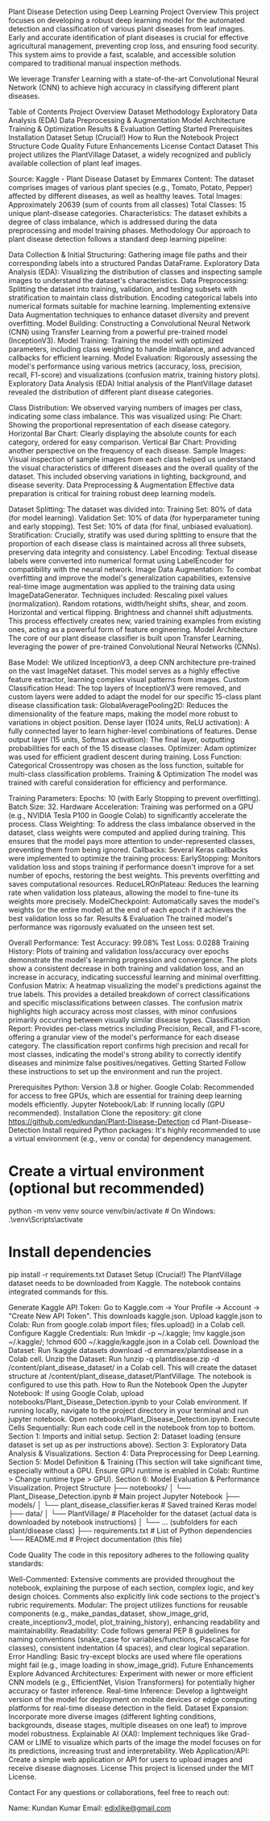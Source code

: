 Plant Disease Detection using Deep Learning
Project Overview
This project focuses on developing a robust deep learning model for the automated detection and classification of various plant diseases from leaf images. Early and accurate identification of plant diseases is crucial for effective agricultural management, preventing crop loss, and ensuring food security. This system aims to provide a fast, scalable, and accessible solution compared to traditional manual inspection methods.

We leverage Transfer Learning with a state-of-the-art Convolutional Neural Network (CNN) to achieve high accuracy in classifying different plant diseases.

Table of Contents
Project Overview
Dataset
Methodology
Exploratory Data Analysis (EDA)
Data Preprocessing & Augmentation
Model Architecture
Training & Optimization
Results & Evaluation
Getting Started
Prerequisites
Installation
Dataset Setup (Crucial!)
How to Run the Notebook
Project Structure
Code Quality
Future Enhancements
License
Contact
Dataset
This project utilizes the PlantVillage Dataset, a widely recognized and publicly available collection of plant leaf images.

Source: Kaggle - Plant Disease Dataset by Emmarex
Content: The dataset comprises images of various plant species (e.g., Tomato, Potato, Pepper) affected by different diseases, as well as healthy leaves.
Total Images: Approximately 20639 (sum of counts from all classes)
Total Classes: 15 unique plant-disease categories.
Characteristics: The dataset exhibits a degree of class imbalance, which is addressed during the data preprocessing and model training phases.
Methodology
Our approach to plant disease detection follows a standard deep learning pipeline:

Data Collection & Initial Structuring: Gathering image file paths and their corresponding labels into a structured Pandas DataFrame.
Exploratory Data Analysis (EDA): Visualizing the distribution of classes and inspecting sample images to understand the dataset's characteristics.
Data Preprocessing:
Splitting the dataset into training, validation, and testing subsets with stratification to maintain class distribution.
Encoding categorical labels into numerical formats suitable for machine learning.
Implementing extensive Data Augmentation techniques to enhance dataset diversity and prevent overfitting.
Model Building: Constructing a Convolutional Neural Network (CNN) using Transfer Learning from a powerful pre-trained model (InceptionV3).
Model Training: Training the model with optimized parameters, including class weighting to handle imbalance, and advanced callbacks for efficient learning.
Model Evaluation: Rigorously assessing the model's performance using various metrics (accuracy, loss, precision, recall, F1-score) and visualizations (confusion matrix, training history plots).
Exploratory Data Analysis (EDA)
Initial analysis of the PlantVillage dataset revealed the distribution of different plant disease categories.

Class Distribution: We observed varying numbers of images per class, indicating some class imbalance. This was visualized using:
Pie Chart: Showing the proportional representation of each disease category.
Horizontal Bar Chart: Clearly displaying the absolute counts for each category, ordered for easy comparison.
Vertical Bar Chart: Providing another perspective on the frequency of each disease.
Sample Images: Visual inspection of sample images from each class helped us understand the visual characteristics of different diseases and the overall quality of the dataset. This included observing variations in lighting, background, and disease severity.
Data Preprocessing & Augmentation
Effective data preparation is critical for training robust deep learning models.

Dataset Splitting: The dataset was divided into:
Training Set: 80% of data (for model learning).
Validation Set: 10% of data (for hyperparameter tuning and early stopping).
Test Set: 10% of data (for final, unbiased evaluation).
Stratification: Crucially, stratify was used during splitting to ensure that the proportion of each disease class is maintained across all three subsets, preserving data integrity and consistency.
Label Encoding: Textual disease labels were converted into numerical format using LabelEncoder for compatibility with the neural network.
Image Data Augmentation: To combat overfitting and improve the model's generalization capabilities, extensive real-time image augmentation was applied to the training data using ImageDataGenerator. Techniques included:
Rescaling pixel values (normalization).
Random rotations, width/height shifts, shear, and zoom.
Horizontal and vertical flipping.
Brightness and channel shift adjustments.
This process effectively creates new, varied training examples from existing ones, acting as a powerful form of feature engineering.
Model Architecture
The core of our plant disease classifier is built upon Transfer Learning, leveraging the power of pre-trained Convolutional Neural Networks (CNNs).

Base Model: We utilized InceptionV3, a deep CNN architecture pre-trained on the vast ImageNet dataset. This model serves as a highly effective feature extractor, learning complex visual patterns from images.
Custom Classification Head: The top layers of InceptionV3 were removed, and custom layers were added to adapt the model for our specific 15-class plant disease classification task:
GlobalAveragePooling2D: Reduces the dimensionality of the feature maps, making the model more robust to variations in object position.
Dense layer (1024 units, ReLU activation): A fully connected layer to learn higher-level combinations of features.
Dense output layer (15 units, Softmax activation): The final layer, outputting probabilities for each of the 15 disease classes.
Optimizer: Adam optimizer was used for efficient gradient descent during training.
Loss Function: Categorical Crossentropy was chosen as the loss function, suitable for multi-class classification problems.
Training & Optimization
The model was trained with careful consideration for efficiency and performance.

Training Parameters:
Epochs: 10 (with Early Stopping to prevent overfitting).
Batch Size: 32.
Hardware Acceleration: Training was performed on a GPU (e.g., NVIDIA Tesla P100 in Google Colab) to significantly accelerate the process.
Class Weighting: To address the class imbalance observed in the dataset, class weights were computed and applied during training. This ensures that the model pays more attention to under-represented classes, preventing them from being ignored.
Callbacks: Several Keras callbacks were implemented to optimize the training process:
EarlyStopping: Monitors validation loss and stops training if performance doesn't improve for a set number of epochs, restoring the best weights. This prevents overfitting and saves computational resources.
ReduceLROnPlateau: Reduces the learning rate when validation loss plateaus, allowing the model to fine-tune its weights more precisely.
ModelCheckpoint: Automatically saves the model's weights (or the entire model) at the end of each epoch if it achieves the best validation loss so far.
Results & Evaluation
The trained model's performance was rigorously evaluated on the unseen test set.

Overall Performance:
Test Accuracy: 99.08%
Test Loss: 0.0288
Training History: Plots of training and validation loss/accuracy over epochs demonstrate the model's learning progression and convergence. The plots show a consistent decrease in both training and validation loss, and an increase in accuracy, indicating successful learning and minimal overfitting.
Confusion Matrix: A heatmap visualizing the model's predictions against the true labels. This provides a detailed breakdown of correct classifications and specific misclassifications between classes. The confusion matrix highlights high accuracy across most classes, with minor confusions primarily occurring between visually similar disease types.
Classification Report: Provides per-class metrics including Precision, Recall, and F1-score, offering a granular view of the model's performance for each disease category. The classification report confirms high precision and recall for most classes, indicating the model's strong ability to correctly identify diseases and minimize false positives/negatives.
Getting Started
Follow these instructions to set up the environment and run the project.

Prerequisites
Python: Version 3.8 or higher.
Google Colab: Recommended for access to free GPUs, which are essential for training deep learning models efficiently.
Jupyter Notebook/Lab: If running locally (GPU recommended).
Installation
Clone the repository:
git clone https://github.com/edkundan/Plant-Disease-Detection
cd Plant-Disease-Detection
Install required Python packages: It's highly recommended to use a virtual environment (e.g., venv or conda) for dependency management.
# Create a virtual environment (optional but recommended)
python -m venv venv
source venv/bin/activate # On Windows: .\venv\Scripts\activate

# Install dependencies
pip install -r requirements.txt
Dataset Setup (Crucial!)
The PlantVillage dataset needs to be downloaded from Kaggle. The notebook contains integrated commands for this.

Generate Kaggle API Token: Go to Kaggle.com -> Your Profile -> Account -> "Create New API Token". This downloads kaggle.json.
Upload kaggle.json to Colab: Run from google.colab import files; files.upload() in a Colab cell.
Configure Kaggle Credentials: Run !mkdir -p ~/.kaggle; !mv kaggle.json ~/.kaggle/; !chmod 600 ~/.kaggle/kaggle.json in a Colab cell.
Download the Dataset: Run !kaggle datasets download -d emmarex/plantdisease in a Colab cell.
Unzip the Dataset: Run !unzip -q plantdisease.zip -d /content/plant_disease_dataset/ in a Colab cell.
This will create the dataset structure at /content/plant_disease_dataset/PlantVillage. The notebook is configured to use this path.
How to Run the Notebook
Open the Jupyter Notebook:
If using Google Colab, upload notebooks/Plant_Disease_Detection.ipynb to your Colab environment.
If running locally, navigate to the project directory in your terminal and run jupyter notebook. Open notebooks/Plant_Disease_Detection.ipynb.
Execute Cells Sequentially: Run each code cell in the notebook from top to bottom.
Section 1: Imports and initial setup.
Section 2: Dataset loading (ensure dataset is set up as per instructions above).
Section 3: Exploratory Data Analysis & Visualizations.
Section 4: Data Preprocessing for Deep Learning.
Section 5: Model Definition & Training (This section will take significant time, especially without a GPU. Ensure GPU runtime is enabled in Colab: Runtime > Change runtime type > GPU).
Section 6: Model Evaluation & Performance Visualization.
Project Structure
├── notebooks/ │ └── Plant_Disease_Detection.ipynb # Main project Jupyter Notebook ├── models/ │ └── plant_disease_classifier.keras # Saved trained Keras model ├── data/ │ └── PlantVillage/ # Placeholder for the dataset (actual data is downloaded by notebook instructions) │ └── ... (subfolders for each plant/disease class) ├── requirements.txt # List of Python dependencies └── README.md # Project documentation (this file)

Code Quality
The code in this repository adheres to the following quality standards:

Well-Commented: Extensive comments are provided throughout the notebook, explaining the purpose of each section, complex logic, and key design choices. Comments also explicitly link code sections to the project's rubric requirements.
Modular: The project utilizes functions for reusable components (e.g., make_pandas_dataset, show_image_grid, create_inceptionv3_model, plot_training_history), enhancing readability and maintainability.
Readability: Code follows general PEP 8 guidelines for naming conventions (snake_case for variables/functions, PascalCase for classes), consistent indentation (4 spaces), and clear logical separation.
Error Handling: Basic try-except blocks are used where file operations might fail (e.g., image loading in show_image_grid).
Future Enhancements
Explore Advanced Architectures: Experiment with newer or more efficient CNN models (e.g., EfficientNet, Vision Transformers) for potentially higher accuracy or faster inference.
Real-time Inference: Develop a lightweight version of the model for deployment on mobile devices or edge computing platforms for real-time disease detection in the field.
Dataset Expansion: Incorporate more diverse images (different lighting conditions, backgrounds, disease stages, multiple diseases on one leaf) to improve model robustness.
Explainable AI (XAI): Implement techniques like Grad-CAM or LIME to visualize which parts of the image the model focuses on for its predictions, increasing trust and interpretability.
Web Application/API: Create a simple web application or API for users to upload images and receive disease diagnoses.
License
This project is licensed under the MIT License.

Contact
For any questions or collaborations, feel free to reach out:

Name: Kundan Kumar
Email: edixlike@gmail.com
